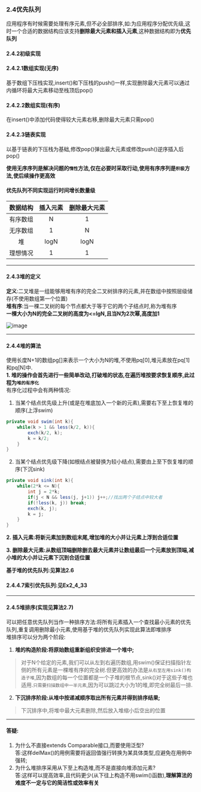 ### 2.4优先队列

应用程序有时候需要处理有序元素,但不必全部排序,如:为应用程序分配优先级,这时一个合适的数据结构应该支持**删除最大元素和插入元素**,这种数据结构即为**优先队列**

#### 2.4.2初级实现

#### 2.4.2.1数组实现(无序)

基于数组下压栈实现,insert()和下压栈的push()一样,实现删除最大元素可以通过内循环将最大元素移动至栈顶后pop()

#### 2.4.2.2数组实现(有序)

在insert()中添加代码使得较大元素右移,删除最大元素只需pop()

#### 2.4.2.3链表实现

以基于链表的下压栈为基础,修改pop()弹出最大元素或修改push()逆序插入后pop()

**使用无序序列是解决问题的`惰性`方法,仅在必要时采取行动,使用有序序列是`积极`方法,使后续操作更高效**

#### 优先队列不同实现运行时间增长数量级
|数据结构|插入元素|删除最大元素|
|:----------:|:----------:|:----------:|
|有序数组|N|1|
|无序数组|1|N|
|堆|logN|logN|
|理想情况|1|1|

---

#### 2.4.3堆的定义

**定义**:二叉堆是一组能够用堆有序的完全二叉树排序的元素,并在数组中按照层级储存(不使用数组第一个位置)<br>
**堆有序**:当一棵二叉树的每个节点都大于等于它的两个子结点时,称为堆有序<br>
**一棵大小为N的完全二叉树的高度为<=lgN,且当N为2次幂,高度加1**

![image](https://github.com/NepJNQ/algs4Note/raw/master/2_4/堆的表示.jpg)

---

#### 2.4.4堆的算法
使用长度N+1的数组pg[]来表示一个大小为N的堆,不使用pq[0],堆元素放在pq[1]和pq[N]中.<br>
**1. 堆的操作会首先进行一些简单改动,打破堆的状态,在遍历堆按要求恢复顺序,此过程为`堆的有序化`**
<br>有序化过程中会有两种情况:
1. 当某个结点优先级上升(或是在堆底加入一个新的元素),需要右下至上恢复堆的顺序(上浮swim)

```Java
private void swim(int k){
    while(k > 1 && less(k/2, k)){
        exch(k/2, k);
        k = k/2;
    }
}
```
2. 当某个结点优先级下降(如根结点被替换为较小结点),需要由上至下恢复堆的顺序(下沉sink)

```Java
private void sink(int k){
    while(2*k <= N){
        int j = 2*k;
        if(j < N && less(j, j+1)) j++;//找出两个子结点中较大者
        if(!less(k, j)) break;
        exch(k, j);
        k = j;
    }
}
```

**2. 插入元素:将新元素加到数组末尾,增加堆的大小并让元素上浮到合适位置**

**3. 删除最大元素:从数组顶端删除删去最大元素并让数组最后一个元素放到顶端,减小堆的大小并让元素下沉到合适位置**

**基于堆的优先队列:见算法2.6**

#### 2.4.4.7索引优先队列:见Ex2_4_33

---

#### 2.4.5堆排序(实现见算法2.7)

可以把任意优先队列当作一种排序方法:将所有元素插入一个查找最小元素的优先队列,重复调用删除最小元素,使用基于堆的优先队列实现此算法即堆排序<br>
堆排序可以分为两个阶段:
1. **堆的构造阶段:将原始数组重新组织安排进一个堆中;**
>对于N个给定的元素,我们可以从左到右遍历数组,用swim()保证扫描指针左侧的所有元素是一棵堆有序的完全树.但更高效的办法是`从右至左用sink()构造子堆`,因为数组的每一个位置都是一个子堆的根节点,sink()对于这些子堆也适用.`只需要扫描数组中一半元素`,因为可以跳过大小为1的堆,即完全树最后一排.
2. **下沉排序阶段:从堆中按递减顺序取出所有元素并得到排序结果;**
>下沉排序中,将堆中最大元素删除,然后放入堆缩小后空出的位置

---

#### 答疑:
1. 为什么不直接extends Comparable接口,而要使用泛型?<br>
答:这样delMax()的用例需要将返回值强行转换为某具体类型,应避免在用例中强转;
2. 为什么堆排序采用从下至上构造堆,而不是直接向堆添加元素?<br>
答:这样可以提高效率,且代码更少(从下往上构造不用swim()函数),**理解算法的难度不一定与它的简洁性或效率有关**




